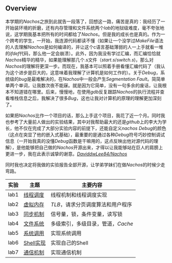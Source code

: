 ## Overview

本学期的*Nachos*之旅到此就告一段落了，回想这一路，痛苦是真的：我经历了一开始装环境的折磨，还有内存管理和文件系统两个*lab*的地狱级难度，毫不夸张地说，这学期我基本把所有的时间都给了*Nachos*。但是我的成长也是真的。作为一个跨考的学生，一开始，我连源代码都读不懂（如果让一个没学过*MakeFile*语法的人去理解*Nachos*是如何编译的，并让这个c语言基础薄弱的人一上手就看一堆的*ifdef*代码，那么他一定会崩溃）。此外，因为我没有学过汇编，而汇编恰恰就*Nachos*精华的精华，如果能理解那几个.s文件（*start.s*/*switch.s*)，那么对*Nachos*的理解将更深一步。而现在，我基本可以照着手册看懂汇编代码了（我认为这个进步是巨大的，这意味着我理解了计算机是如何工作的）。关于*Debug*，系统级的*bug*是最难解决的，在*Nachos*中一般会产生*Segmentation* *Fault*。简简单单两个单词，让我数次夜不能寐。就是因为它简单，没有一句多余的废话，让我根本不知道错在哪里。后来，慢慢地，在使用*gdb*反复跟踪*Nachos*的执行流程并查看堆栈信息之后，我解决了很多*Bug*，这也让我对计算机的原理的理解更加深刻了。

如果把*Nachos*比作一个项目的话，那么上手这个项目，我花了近一个月。同时我也参考了大量前人做出的实验结果，其中对我帮助最大的还是*github*上的李大为学长，他不仅在完成了大部分实验内容的前提下，还能自定义*nachos* *Debug*的颜色（这点在突显了他的嵌入式基础），最重要的是通过各种*Debug*符号巧妙控制调试信息（一开始我真的没懂*Debug*函数是干嘛用的，这点反映出他对源代码的理解），是他能够把自己做的*Nachos*开源出来，才得以让我能够站在巨人的肩膀上更进一步，我在此表示诚挚的谢意。[*DaviddwLee84/Nachos*](https://github.com/daviddwlee84/OperatingSystem/blob/master/Lab/Lab4_VirtualMemory/README.md)

同时我也决定将我做的实验报告全部开源，让学弟学妹们在做*Nachos*的时候少走弯路。

| 实验 | 主题                                     | 主要内容                          |
| ---- | ---------------------------------------- | --------------------------------- |
| lab1 | [线程调度](labs/Thread/README.md)        | 线程机制和线程调度实现            |
| lab2 | [虚拟内存](labs/VirtualMemory/README.md) | *TLB*，请求分页调度算法和用户程序 |
| lab3 | [同步机制](labs/Synchronize/README.md)   | 信号量，锁，条件变量，读写锁      |
| lab4 | [文件系统](labs/FileSystem/README.md)    | 多级索引，多级目录，管道，*Cache* |
| lab5 | [系统调用](labs/Syscall/README.md)       | 实现系统调用                      |
| lab6 | [Shell实现](labs/Shell/README.md)        | 实现自己的Shell                   |
| lab7 | [通信机制](labs/IPC/README.md)           | 实现通信机制                      |
